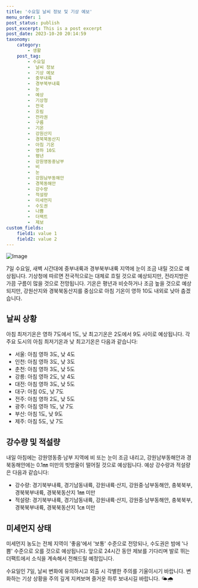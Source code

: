 ```yaml
---
title: '수요일 날씨 정보 및 기상 예보'
menu_order: 1
post_status: publish
post_excerpt: This is a post excerpt
post_date: 2023-10-20 20:14:59
taxonomy:
    category:
        - 생활
    post_tag:
        - 수요일
        -  날씨 정보
        -  기상 예보
        -  중부내륙
        -  경부북부내륙
        -  눈
        -  예상
        -  기상청
        -  전국
        -  흐림
        -  전라권
        -  구름
        -  기온
        -  강원산지
        -  경북북동산지
        -  아침 기온
        -  영하 10도
        -  평년
        -  강원영동중남부
        -  비
        -  눈
        -  강원남부동해안
        -  경북동해안
        -  강수량
        -  적설량
        -  미세먼지
        -  수도권
        -  나쁨
        -  더팩트
        -  제보
custom_fields:
    field1: value 1
    field2: value 2
---
```


![Image](https://imgnews.pstatic.net/image/629/2024/02/07/202470251707213378_20240207000109406.jpg?type=w647)


7일 수요일, 새벽 시간대에 중부내륙과 경부북부내륙 지역에 눈이 조금 내릴 것으로 예상됩니다. 기상청에 따르면 전국적으로는 대체로 흐릴 것으로 예상되지만, 전라지방은 가끔 구름이 많을 것으로 전망됩니다. 기온은 평년과 비슷하거나 조금 높을 것으로 예상되지만, 강원산지와 경북북동산지를 중심으로 아침 기온이 영하 10도 내외로 낮아 춥겠습니다.

## 날씨 상황
아침 최저기온은 영하 7도에서 1도, 낮 최고기온은 2도에서 9도 사이로 예상됩니다. 각 주요 도시의 아침 최저기온과 낮 최고기온은 다음과 같습니다:
- 서울: 아침 영하 3도, 낮 4도
- 인천: 아침 영하 3도, 낮 3도
- 춘천: 아침 영하 3도, 낮 5도
- 강릉: 아침 영하 2도, 낮 4도
- 대전: 아침 영하 3도, 낮 5도
- 대구: 아침 0도, 낮 7도
- 전주: 아침 영하 2도, 낮 5도
- 광주: 아침 영하 1도, 낮 7도
- 부산: 아침 1도, 낮 9도
- 제주: 아침 5도, 낮 7도

## 강수량 및 적설량
내일 아침에는 강원영동중·남부 지역에 비 또는 눈이 조금 내리고, 강원남부동해안과 경북동해안에는 0.1㎜ 미만의 빗방울이 떨어질 것으로 예상됩니다. 예상 강수량과 적설량은 다음과 같습니다:
- 강수량: 경기북부내륙, 경기남동내륙, 강원내륙·산지, 강원중·남부동해안, 충북북부, 경북북부내륙, 경북북동산지 1㎜ 미만
- 적설량: 경기북부내륙, 경기남동내륙, 강원내륙·산지, 강원중·남부동해안, 충북북부, 경북북부내륙, 경북북동산지 1㎝ 미만

## 미세먼지 상태
미세먼지 농도는 전체 지역이 '좋음'에서 '보통' 수준으로 전망되나, 수도권은 밤에 '나쁨' 수준으로 오를 것으로 예상됩니다. 앞으로 24시간 동안 제보를 기다리며 발로 뛰는 더팩트에서 소식을 계속해서 전해드릴 예정입니다.

수요일인 7일, 날씨 변화에 유의하시고 외출 시 각별한 주의를 기울이시기 바랍니다. 변화하는 기상 상황을 주의 깊게 지켜보며 즐거운 하루 보내시길 바랍니다. 🌤️🌧️
